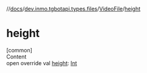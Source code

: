 //[docs](../../../index.md)/[dev.inmo.tgbotapi.types.files](../index.md)/[VideoFile](index.md)/[height](height.md)



# height  
[common]  
Content  
open override val [height](height.md): [Int](https://kotlinlang.org/api/latest/jvm/stdlib/kotlin/-int/index.html)  



